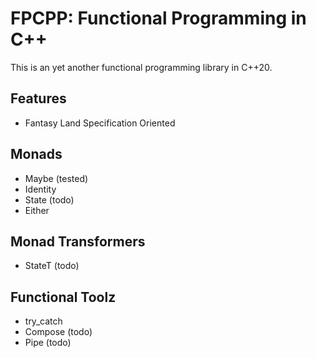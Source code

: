 # FPCPP: Functional Programming in C++

This is an yet another functional programming library in C++20.

## Features

- Fantasy Land Specification Oriented

## Monads

- Maybe (tested)
- Identity
- State (todo)
- Either

## Monad Transformers

- StateT (todo)

## Functional Toolz

- try_catch
- Compose (todo)
- Pipe (todo)
